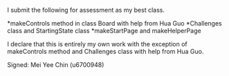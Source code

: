 I submit the following for assessment as my best class.

*makeControls method in class Board with help from Hua Guo
*Challenges class and StartingState class
*makeStartPage and makeHelperPage

I declare that this is entirely my own work with the exception of makeControls method and Challenges class with help from Hua Guo.

Signed: Mei Yee Chin (u6700948)